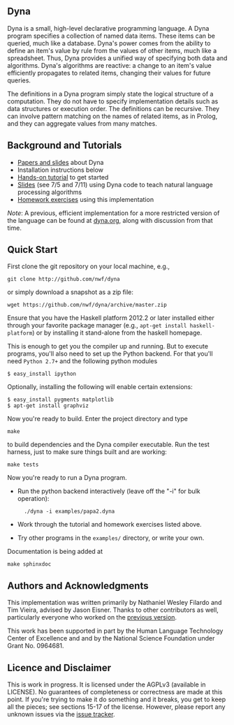 Dyna
----

Dyna is a small, high-level declarative programming language. A Dyna
program specifies a collection of named data items.  These items can
be queried, much like a database. Dyna's power comes from the ability
to define an item's value by rule from the values of other items, much
like a spreadsheet.  Thus, Dyna provides a unified way of specifying
both data and algorithms. Dyna's algorithms are reactive: a change to
an item's value efficiently propagates to related items, changing
their values for future queries.

The definitions in a Dyna program simply state the logical structure
of a computation.  They do not have to specify implementation details
such as data structures or execution order.  The definitions can be
recursive.  They can involve pattern matching on the names of related
items, as in Prolog, and they can aggregate values from many matches.

Background and Tutorials
------------------------

* [Papers and slides](http://cs.jhu.edu/~jason/papers/#Dyna) about Dyna
* Installation instructions below
* [Hands-on tutorial](http://cs.jhu.edu/~darcey/dyna-tutorial.pdf) to get started 
* [Slides](http://cs.jhu.edu/~jason/licl/) (see 7/5 and 7/11) using Dyna code to teach natural language processing algorithms 
* [Homework exercises](http://cs.jhu.edu/~jason/licl/hw3/hw3.pdf) using this implementation

*Note*: A previous, efficient implementation for a more restricted version of the language can be found at [dyna.org](http://dyna.org), along with discussion from that time.

Quick Start
-----------

First clone the git repository on your local machine, e.g.,

    git clone http://github.com/nwf/dyna

or simply download a snapshot as a zip file:

    wget https://github.com/nwf/dyna/archive/master.zip

Ensure that you have the Haskell platform 2012.2 or later installed
either through your favorite package manager (e.g., `apt-get install
haskell-platform`) or by installing it stand-alone from the haskell homepage.

This is enough to get you the compiler up and running. But to execute
programs, you'll also need to set up the Python backend. For that
you'll need `Python 2.7+` and the following python modules

    $ easy_install ipython

Optionally, installing the following will enable certain extensions:

    $ easy_install pygments matplotlib
    $ apt-get install graphviz

Now you're ready to build.  Enter the project directory and type

    make

to build dependencies and the Dyna compiler executable.  Run the test
harness, just to make sure things built and are working:

    make tests

Now you're ready to run a Dyna program. 

* Run the python backend interactively (leave off the "-i" for bulk operation):

        ./dyna -i examples/papa2.dyna

* Work through the tutorial and homework exercises listed above.

* Try other programs in the `examples/` directory, or write your own.

Documentation is being added at

    make sphinxdoc

Authors and Acknowledgments
---------------------------

This implementation was written primarily by Nathaniel Wesley Filardo
and Tim Vieira, advised by Jason Eisner.  Thanks to other contributors
as well, particularly everyone who worked on the [previous
version](http://dyna.org).  

This work has been supported in part by the Human Language Technology
Center of Excellence and and by the National Science Foundation under
Grant No. 0964681.

Licence and Disclaimer
----------------------

This is work in progress.  It is licensed under the AGPLv3 (available
in LICENSE).  No guarantees of completeness or correctness are made at
this point.  If you're trying to make it do something and it breaks,
you get to keep all the pieces; see sections 15-17 of the license.
However, please report any unknown issues via the [issue
tracker](https://github.com/nwf/dyna/issues).

